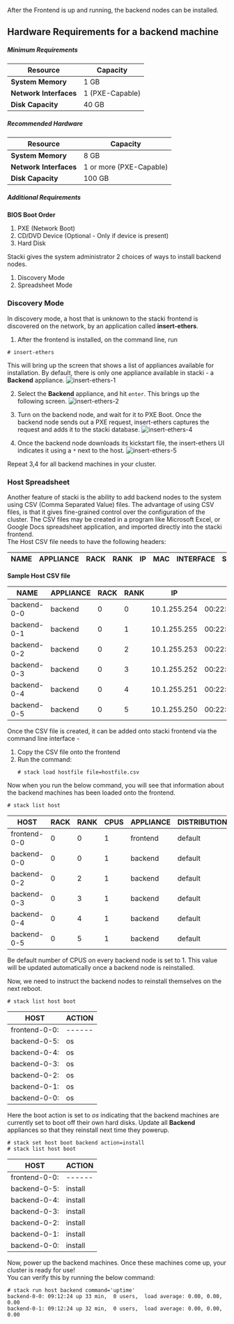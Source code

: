 After the Frontend is up and running, the backend nodes
can be installed.

## Hardware Requirements for a backend machine

##### Minimum Requirements
**Resource** | Capacity
-------- | --------
**System Memory** | 1 GB
**Network Interfaces** | 1 (PXE-Capable)
**Disk Capacity** | 40 GB

##### Recommended Hardware

Resource | Capacity
-------- | --------
**System Memory** | 8 GB
**Network Interfaces** | 1 or more (PXE-Capable)
**Disk Capacity** | 100 GB

##### Additional Requirements

**BIOS Boot Order**

1. PXE (Network Boot)
2. CD/DVD Device (Optional - Only if device is present)
3. Hard Disk

Stacki gives the system administrator 2 choices of ways
to install backend nodes.

1. Discovery Mode
2. Spreadsheet Mode

### Discovery Mode
In discovery mode, a host that is unknown to the stacki frontend is discovered on the network, by an application called
**insert-ethers**.

1.  After the frontend is installed, on the command line, run
   ```
   # insert-ethers
   ```
   This will bring up the screen that shows a list of appliances
   available for installation. By default, there is only one appliance
   available in stacki - a **Backend** appliance.
   ![insert-ethers-1](images/insert-ethers/insert-ethers-1.png)

2. Select the **Backend** appliance, and hit `enter`. This brings
   up the following screen.
   ![insert-ethers-2](images/insert-ethers/insert-ethers-2.png)

3. Turn on the backend node, and wait for it to PXE Boot. Once the
   backend node sends out a PXE request, insert-ethers captures the
   request and adds it to the stacki database.
   ![insert-ethers-4](images/insert-ethers/insert-ethers-4.png)

4. Once the backend node downloads its kickstart file, the
   insert-ethers UI indicates it using a ```*``` next to
   the host.
   ![insert-ethers-5](images/insert-ethers/insert-ethers-5.png)

Repeat 3,4 for all backend machines in your cluster.

### Host Spreadsheet
Another feature of stacki is the ability to add backend 
nodes to the system using CSV (Comma Separated Value) files.
The advantage of using CSV files, is that it gives fine-grained control over the
configuration of the cluster. The CSV files may be created in a program like Microsoft
Excel, or Google Docs spreadsheet application, and imported directly into the
stacki frontend.  
The Host CSV file needs to have the following headers:    


NAME | APPLIANCE | RACK | RANK | IP | MAC | INTERFACE | SUBNET 
-----|-----------|------|------|----|-----|-----------|--------

**Sample Host CSV file**

| NAME        | APPLIANCE | RACK | RANK | IP           | MAC               | INTERFACE | SUBNET  |  
|-------------|-----------|------|------|--------------|-------------------|-----------|---------| 
| backend-0-0 | backend   | 0    | 0    | 10.1.255.254 | 00:22:19:1c:0c:99 | eth0      | private |
| backend-0-1 | backend   | 0    | 1    | 10.1.255.255 | 00:22:19:1c:0c:98 | eth0      | private |
| backend-0-2 | backend   | 0    | 2    | 10.1.255.253 | 00:22:19:1c:0c:97 | eth0      | private |
| backend-0-3 | backend   | 0    | 3    | 10.1.255.252 | 00:22:19:1c:0c:96 | eth0      | private |
| backend-0-4 | backend   | 0    | 4    | 10.1.255.251 | 00:22:19:1c:0c:95 | eth0      | private |
| backend-0-5 | backend   | 0    | 5    | 10.1.255.250 | 00:22:19:1c:0c:94 | eth0      | private |

Once the CSV file is created, it can be added onto stacki frontend via the command line interface -  
1. Copy the CSV file onto the frontend  
2. Run the command:  
   ```
   # stack load hostfile file=hostfile.csv
   ```
Now when you run the below command, you will see that information about the backend machines has been loaded onto the frontend.
   ```
   # stack list host  
   ```

HOST | RACK | RANK | CPUS | APPLIANCE | DISTRIBUTION | RUNACTION | INSTALLACTION
-----|------|------|------|-----------|--------------|-----------|--------------
frontend-0-0 | 0 | 0 | 1 | frontend | default | os | install      
backend-0-0 | 0 | 0 | 1 | backend | default | os | install      
backend-0-2 | 0 | 2 | 1 | backend | default | os | install   
backend-0-3 | 0 | 3 | 1 | backend | default | os | install    
backend-0-4 | 0 | 4 | 1 | backend | default | os | install  
backend-0-5 | 0 | 5 | 1 | backend | default | os | install

Be default number of CPUS on every backend node is set to 1. This value will be updated automatically once
a backend node is reinstalled.

Now, we need to instruct the backend nodes to reinstall themselves on the next reboot.    
   ```
   # stack list host boot
   ```

HOST | ACTION
---- | ------
frontend-0-0: | ------
backend-0-5: | os  
backend-0-4: | os
backend-0-3: | os
backend-0-2: | os  
backend-0-1: | os
backend-0-0: | os

Here the boot action is set to _os_ indicating that the backend machines are currently set to boot off their
own hard disks. Update all **Backend** appliances so that they reinstall next time they powerup.   
   ```
   # stack set host boot backend action=install
   # stack list host boot
   ```

HOST | ACTION
---- | ------
frontend-0-0: | ------
backend-0-5: | install  
backend-0-4: | install 
backend-0-3: | install 
backend-0-2: | install   
backend-0-1: | install 
backend-0-0: | install 

Now, power up the backend machines. Once these machines come up, your cluster is ready for use!  
You can verify this by running the below command:
   ```
   # stack run host backend command='uptime'
   backend-0-0: 09:12:24 up 33 min,  0 users,  load average: 0.00, 0.00, 0.00
   backend-0-1: 09:12:24 up 32 min,  0 users,  load average: 0.00, 0.00, 0.00
   ```
